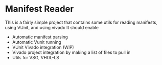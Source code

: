 # Manifest Reader

This is a fairly simple project that contains some utils for reading manifests, using VUnit, and using vivado
It should enable 

- Automatic manifest parsing
- Automatic Vunit running
- VUnit Vivado integration (WIP)
- Vivado project integration by making a list of files to pull in
- Utils for VSG, VHDL-LS